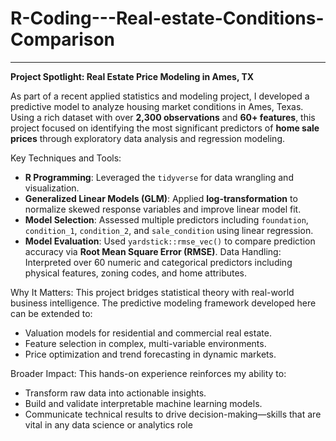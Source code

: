 # R-Coding---Real-estate-Conditions-Comparison

---
**Project Spotlight: Real Estate Price Modeling in Ames, TX**

As part of a recent applied statistics and modeling project, I developed a predictive model to analyze housing market conditions in Ames, Texas. Using a rich dataset with over **2,300 observations** and **60+ features**, this project focused on identifying the most significant predictors of **home sale prices** through exploratory data analysis and regression modeling.

Key Techniques and Tools:

* **R Programming**: 
Leveraged the `tidyverse` for data wrangling and visualization.
* **Generalized Linear Models (GLM)**:
Applied **log-transformation** to normalize skewed response variables and improve linear model fit.
* **Model Selection**: 
Assessed multiple predictors including `foundation`, `condition_1`, `condition_2`, and `sale_condition` using linear regression.
* **Model Evaluation**: 
Used `yardstick::rmse_vec()` to compare prediction accuracy via **Root Mean Square Error (RMSE)**.
Data Handling: 
Interpreted over 60 numeric and categorical predictors including physical features, zoning codes, and home attributes.

Why It Matters:
This project bridges statistical theory with real-world business intelligence. The predictive modeling framework developed here can be extended to:

* Valuation models for residential and commercial real estate.
* Feature selection in complex, multi-variable environments.
* Price optimization and trend forecasting in dynamic markets.

Broader Impact:
This hands-on experience reinforces my ability to:

* Transform raw data into actionable insights.
* Build and validate interpretable machine learning models.
* Communicate technical results to drive decision-making—skills that are vital in any data science or analytics role
